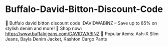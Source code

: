 # Buffalo-David-Bitton-Discount-Code
🔹 Buffalo david bitton discount code :DAVIDWABINZ – Save up to 85% on stylish denim and more! 🔹 Shop now: https://www.buffalojeans.com/DAVIDWABINZ 🔹 Popular items: Ash-X Slim Jeans, Bayla Denim Jacket, Kashton Cargo Pants
